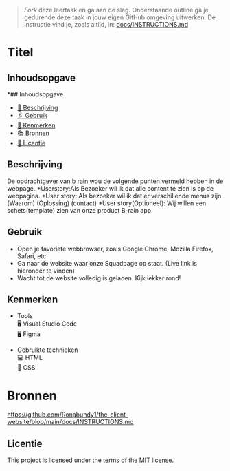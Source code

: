 > _Fork_ deze leertaak en ga aan de slag. Onderstaande outline ga je gedurende deze taak in jouw eigen GitHub omgeving uitwerken. De instructie vind je, zoals altijd, in: [docs/INSTRUCTIONS.md](https://github.com/fdnd-task/the-client-website/blob/main/docs/INSTRUCTIONS.md)

# Titel


## Inhoudsopgave

  *## Inhoudsopgave
  * [📝 Beschrijving](#beschrijving)  
  * [🖇 Gebruik](#gebruik)  
  * [🔖 Kenmerken](#kenmerken)  
  * [📚 Bronnen](#bronnen)  
  * [👾 Licentie](#licentie)  

## Beschrijving
De opdrachtgever van b rain wou de volgende punten vermeld hebben in de webpage.
*Userstory:Als Bezoeker wil ik dat alle content te zien is op de webpagina.
*User story: Als bezoeker wil ik dat er verschillende menus zijn. (Waarom) (Oplossing) (contact)
*User story(Optioneel): Wij willen een schets(template) zien van onze product B-rain app



## Gebruik
* Open je favoriete webbrowser, zoals Google Chrome, Mozilla Firefox, Safari, etc.
* Ga naar de website waar onze Squadpage op staat. (Live link is hieronder te vinden)
* Wacht tot de website volledig is geladen. Kijk lekker rond!

## Kenmerken

* Tools  
🖥️ Visual Studio Code  
🖥️ Figma  

* Gebruikte technieken  
💻 HTML  
🎨 CSS  

# Bronnen
https://github.com/Ronabundy1/the-client-website/blob/main/docs/INSTRUCTIONS.md


## Licentie

This project is licensed under the terms of the [MIT license](./LICENSE).
